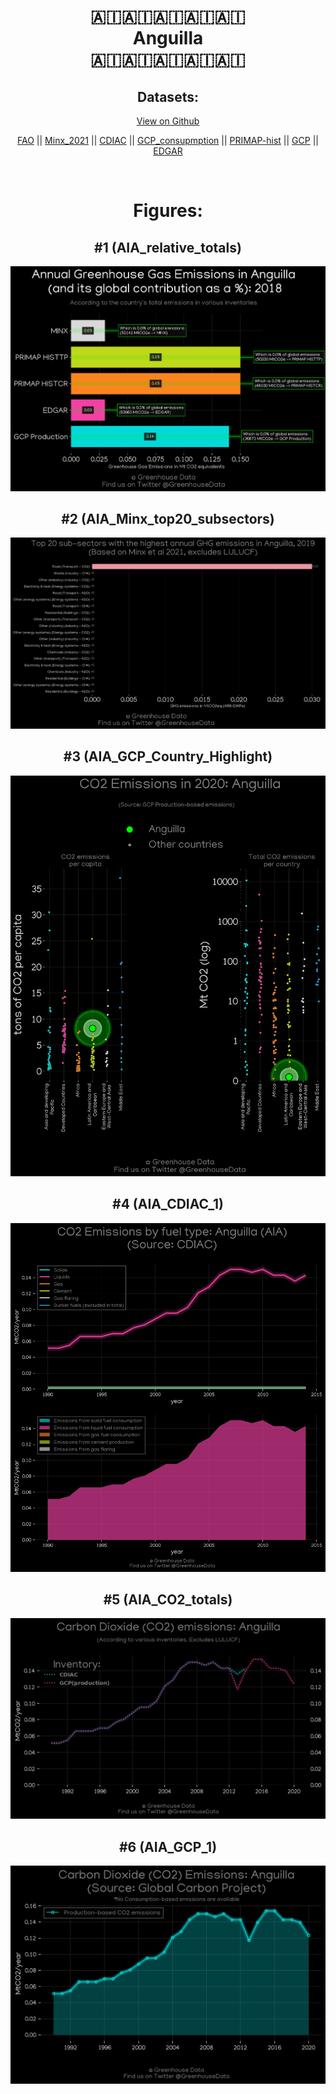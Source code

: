
<center>
<h1 align="center">
🇦🇮🇦🇮🇦🇮🇦🇮🇦🇮
<br>
Anguilla
<br>
🇦🇮🇦🇮🇦🇮🇦🇮🇦🇮
</h1>
<h2>Datasets:</h2>
<p><a href="https://github.com/dquintani/GreenhouseData/tree/master/country_data/AIA_Anguilla/data">View on Github</a>
<br></p><p><a href="data/AIA_FAO.csv">FAO</a> || <a href="data/AIA_Minx_2021.csv">Minx_2021</a> || <a href="data/AIA_CDIAC.csv">CDIAC</a> || <a href="data/AIA_GCP_consupmption.csv">GCP_consupmption</a> || <a href="data/AIA_PRIMAP-hist.csv">PRIMAP-hist</a> || <a href="data/AIA_GCP.csv">GCP</a> || <a href="data/AIA_EDGAR.csv">EDGAR</a></p><p><br></p>
<h1>Figures:</h1><h2>#1 (AIA_relative_totals)</h2>
<p><img alt="" src="figures/AIA_relative_totals.png" /></p><h2>#2 (AIA_Minx_top20_subsectors)</h2>
<p><img alt="" src="figures/AIA_Minx_top20_subsectors.png" /></p><h2>#3 (AIA_GCP_Country_Highlight)</h2>
<p><img alt="" src="figures/AIA_GCP_Country_Highlight.png" /></p><h2>#4 (AIA_CDIAC_1)</h2>
<p><img alt="" src="figures/AIA_CDIAC_1.png" /></p><h2>#5 (AIA_CO2_totals)</h2>
<p><img alt="" src="figures/AIA_CO2_totals.png" /></p><h2>#6 (AIA_GCP_1)</h2>
<p><img alt="" src="figures/AIA_GCP_1.png" /></p>